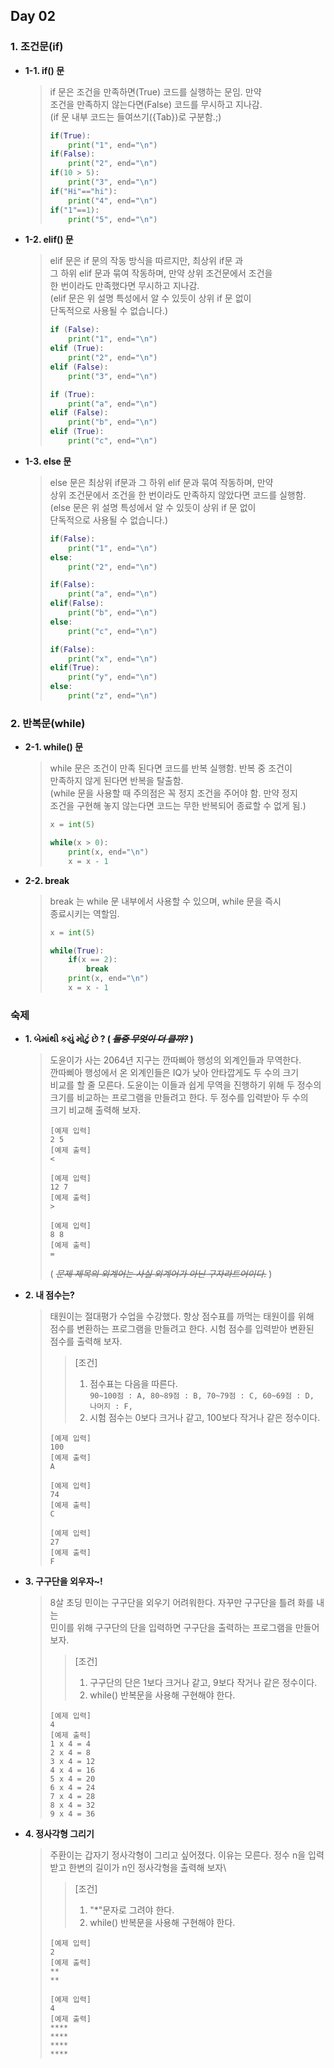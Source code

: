 ## Day 02

### 1. 조건문(if)

* **1-1. if() 문**
  > if 문은 조건을 만족하면(True) 코드를 실행하는 문임. 만약\
  > 조건을 만족하지 않는다면(False) 코드를 무시하고 지나감.\
  > (if 문 내부 코드는 들여쓰기({Tab})로 구분함.;)
  > ```python
  > if(True):
  >     print("1", end="\n")
  > if(False):
  >     print("2", end="\n")
  > if(10 > 5):
  >     print("3", end="\n")
  > if("Hi"=="hi"):
  >     print("4", end="\n")
  > if("1"==1):
  >     print("5", end="\n")
  > ```

* **1-2. elif() 문**
  > elif 문은 if 문의 작동 방식을 따르지만, 최상위 if문 과\
  > 그 하위 elif 문과 묶여 작동하며, 만약 상위 조건문에서 조건을\
  > 한 번이라도 만족했다면 무시하고 지나감.\
  > (elif 문은 위 설명 특성에서 알 수 있듯이 상위 if 문 없이\
  > 단독적으로 사용될 수 없습니다.)
  > ```python
  > if (False):
  >     print("1", end="\n")
  > elif (True):
  >     print("2", end="\n")
  > elif (False):
  >     print("3", end="\n")
  > 
  > if (True):
  >     print("a", end="\n")
  > elif (False):
  >     print("b", end="\n")
  > elif (True):
  >     print("c", end="\n")
  > ```

* **1-3. else 문**
  > else 문은 최상위 if문과 그 하위 elif 문과 묶여 작동하며, 만약\
  > 상위 조건문에서 조건을 한 번이라도 만족하지 않았다면 코드를 실행함.\
  > (else 문은 위 설명 특성에서 알 수 있듯이 상위 if 문 없이\
  > 단독적으로 사용될 수 없습니다.)
  > ```python
  > if(False):
  >     print("1", end="\n")
  > else:
  >     print("2", end="\n")
  > 
  > if(False):
  >     print("a", end="\n")
  > elif(False):
  >     print("b", end="\n")
  > else:
  >     print("c", end="\n")
  > 
  > if(False):
  >     print("x", end="\n")
  > elif(True):
  >     print("y", end="\n")
  > else:
  >     print("z", end="\n")
  > ```

### 2. 반복문(while)

* **2-1. while() 문**
  > while 문은 조건이 만족 된다면 코드를 반복 실행함. 반복 중 조건이\
  > 만족하지 않게 된다면 반복을 탈출함.\
  > (while 문을 사용할 때 주의점은 꼭 정지 조건을 주어야 함. 만약 정지\
  > 조건을 구현해 놓지 않는다면 코드는 무한 반복되어 종료할 수 없게 됨.)
  > ```python
  > x = int(5)
  > 
  > while(x > 0):
  >     print(x, end="\n")
  >     x = x - 1
  > ```
* **2-2. break**
  > break 는 while 문 내부에서 사용할 수 있으며, while 문을 즉시\
  > 종료시키는 역할임.
  > ```python
  > x = int(5)
  > 
  > while(True):
  >     if(x == 2):
  >         break
  >     print(x, end="\n")
  >     x = x - 1
  > ```

### 숙제

* **1. બેમાંથી કયું મોટું છે ? ( ~~_둘중 무엇이 더 클까?_~~ )**
  > 도윤이가 사는 2064년 지구는 깐따삐아 행성의 외계인들과 무역한다.\
  > 깐따삐아 행성에서 온 외계인들은 IQ가 낮아 안타깝게도 두 수의 크기\
  > 비교를 할 줄 모른다. 도윤이는 이들과 쉽게 무역을 진행하기 위해 두 정수의\
  > 크기를 비교하는 프로그램을 만들려고 한다. 두 정수를 입력받아 두 수의\
  > 크기 비교해 출력해 보자.
  > ```
  > [예제 입력]
  > 2 5
  > [예제 출력]
  > <
  > ```
  > ```
  > [예제 입력]
  > 12 7
  > [예제 출력]
  > >
  > ```
  > ```
  > [예제 입력]
  > 8 8
  > [예제 출력]
  > =
  > ```
  > ( ~~_문제 제목의 외계어는 사실 외계어가 아닌 구자라트어이다._~~ )

* **2. 내 점수는?**
  > 태원이는 절대평가 수업을 수강했다. 항상 점수표를 까먹는 태원이를 위해\
  > 점수를 변환하는 프로그램을 만들려고 한다. 시험 점수를 입력받아 변환된\
  > 점수를 출력해 보자.
  > > [조건]
  > > 1. 점수표는 다음을 따른다.\
  > > `
  > > 90~100점 : A, 80~89점 : B, 70~79점 : C, 60~69점 : D, 나머지 : F,
  > > `
  > > 2. 시험 점수는 0보다 크거나 같고, 100보다 작거나 같은 정수이다.
  > ```
  > [예제 입력]
  > 100
  > [예제 출력]
  > A
  > ```
  > ```
  > [예제 입력]
  > 74
  > [예제 출력]
  > C
  > ```
  > ```
  > [예제 입력]
  > 27
  > [예제 출력]
  > F
  > ```
  
* **3. 구구단을 외우자~!**
  > 8살 초딩 민이는 구구단을 외우기 어려워한다. 자꾸만 구구단을 틀려 화를 내는\
  > 민이를 위해 구구단의 단을 입력하면 구구단을 출력하는 프로그램을 만들어 보자.
  > > [조건]
  > > 1. 구구단의 단은 1보다 크거나 같고, 9보다 작거나 같은 정수이다.
  > > 2. while() 반복문을 사용해 구현해야 한다.
  > ```
  > [예제 입력]
  > 4
  > [예제 출력]
  > 1 x 4 = 4
  > 2 x 4 = 8
  > 3 x 4 = 12
  > 4 x 4 = 16
  > 5 x 4 = 20
  > 6 x 4 = 24
  > 7 x 4 = 28
  > 8 x 4 = 32
  > 9 x 4 = 36
  > ```

* **4. 정사각형 그리기**
  > 주환이는 갑자기 정사각형이 그리고 싶어졌다. 이유는 모른다. 정수 n을 입력\
  > 받고 한변의 길이가 n인 정사각형을 출력해 보자\
  > > [조건]
  > > 1. "*"문자로 그려야 한다.
  > > 2. while() 반복문을 사용해 구현해야 한다.
  > ```
  > [예제 입력]
  > 2
  > [예제 출력]
  > **
  > **
  > ```
  > ```
  > [예제 입력]
  > 4
  > [예제 출력]
  > ****
  > ****
  > ****
  > ****
  > ```